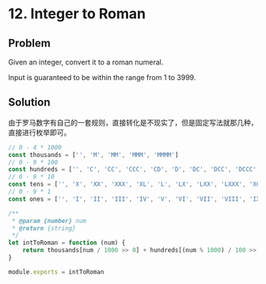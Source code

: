 # 12. Integer to Roman

## Problem

Given an integer, convert it to a roman numeral.

Input is guaranteed to be within the range from 1 to 3999.

## Solution

由于罗马数字有自己的一套规则，直接转化是不现实了，但是固定写法就那几种，直接进行枚举即可。

```js
// 0 - 4 * 1000
const thousands = ['', 'M', 'MM', 'MMM', 'MMMM']
// 0 - 9 * 100
const hundreds = ['', 'C', 'CC', 'CCC', 'CD', 'D', 'DC', 'DCC', 'DCCC', 'CM']
// 0 - 9 * 10
const tens = ['', 'X', 'XX', 'XXX', 'XL', 'L', 'LX', 'LXX', 'LXXX', 'XC']
// 0 - 9 * 1
const ones = ['', 'I', 'II', 'III', 'IV', 'V', 'VI', 'VII', 'VIII', 'IX']

/**
 * @param {number} num
 * @return {string}
 */
let intToRoman = function (num) {
    return thousands[num / 1000 >> 0] + hundreds[(num % 1000) / 100 >> 0] + tens[(num % 100) / 10 >> 0] + ones[num % 10 >> 0]
}

module.exports = intToRoman
```
